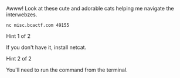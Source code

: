 Awww! Look at these cute and adorable cats helping me navigate the interwebzes.

`nc misc.bcactf.com 49155`

Hint 1 of 2

If you don't have it, install netcat.

Hint 2 of 2

You'll need to run the command from the terminal.